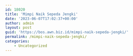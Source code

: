 ```yaml
---
id: 18020
title: 'Mimpi Naik Sepeda Jengki'
date: '2023-06-07T17:02:37+00:00'
author: admin
layout: post
guid: 'https://bos.awn.biz.id/mimpi-naik-sepeda-jengki/'
permalink: /mimpi-naik-sepeda-jengki/
categories:
    - Uncategorized
---
```


